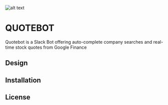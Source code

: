 ![alt text](http://pluralconcepts.com/images/quotebot.png "Quotebot")

<h1>QUOTEBOT</h1>

Quotebot is a Slack Bot offering auto-complete company searches and real-time stock quotes from Google Finance

Design
------


Installation
------------


License
-------